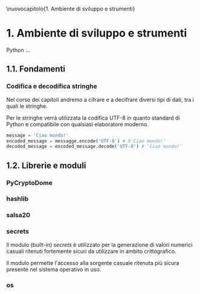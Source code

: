 \nuovocapitolo{1. Ambiente di sviluppo e strumenti}

# 1. Ambiente di sviluppo e strumenti
Python ...

## 1.1. Fondamenti

### Codifica e decodifica stringhe
Nel corso dei capitoli andremo a cifrare e a decifrare diversi tipi di dati, tra i quali le stringhe.

Per le stringhe verrà utilizzata la codifica UTF-8 in quanto standard di Python e compatibile con qualsiasi elaboratore moderno.

```python
message = 'Ciao mondo!'
encoded_message = messagge.encode('UTF-8') # b'Ciao mondo!'
decoded_message = encoded_message.decode('UTF-8') # 'Ciao mondo!'
```

## 1.2. Librerie e moduli

### PyCryptoDome

### hashlib

### salsa20

### secrets
Il modulo (built-in) *secrets* è utilizzato per la generazione di valori numerici casuali ritenuti fortemente sicuri da utilizzare in ambito crittografico.

Il modulo permette l'accesso alla sorgente casuale ritenuta più sicura presente nel sistema operativo in uso.

### os

